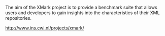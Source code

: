 The aim of the XMark project is to provide a benchmark suite that allows users and developers to gain insights into the characteristics of their XML repositories.

http://www.ins.cwi.nl/projects/xmark/